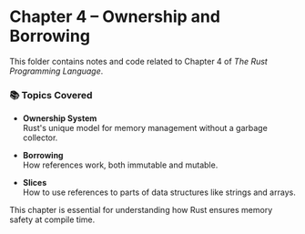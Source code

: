 # Chapter 4 – Ownership and Borrowing

This folder contains notes and code related to Chapter 4 of *The Rust Programming Language*.

### 📚 Topics Covered

- **Ownership System**  
  Rust's unique model for memory management without a garbage collector.

- **Borrowing**  
  How references work, both immutable and mutable.

- **Slices**  
  How to use references to parts of data structures like strings and arrays.

This chapter is essential for understanding how Rust ensures memory safety at compile time.
